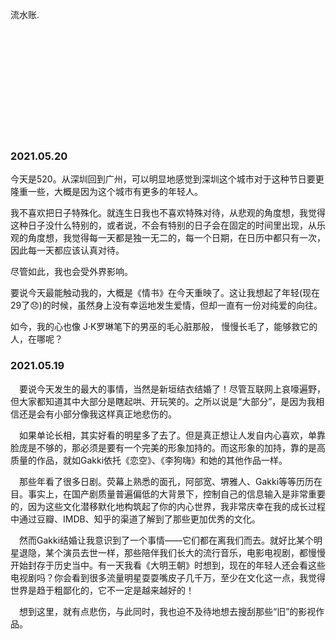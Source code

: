 流水账.

<br></br>
<br></br>
<br></br>
<br></br>
<br></br>

### 2021.05.20

  今天是520。从深圳回到广州，可以明显地感觉到深圳这个城市对于这种节日要更隆重一些，大概是因为这个城市有更多的年轻人。

  我不喜欢把日子特殊化。就连生日我也不喜欢特殊对待，从悲观的角度想，我觉得这种日子没什么特别的，或者说，不会有特别的日子会在固定的时间里出现，从乐观的角度想，我觉得每一天都是独一无二的，每一个日期，在日历中都只有一次，因此每一天都应该认真对待。

  尽管如此，我也会受外界影响。

  要说今天最能触动我的，大概是《情书》在今天重映了。这让我想起了年轻(现在29了😞)的时候，虽然身上没有幸运地发生爱情，但却一直有一份对纯爱的向往。

  如今，我的心也像 J·K罗琳笔下的男巫的毛心脏那般， 慢慢长毛了，能够救它的人，在哪呢？



### 2021.05.19

&emsp;要说今天发生的最大的事情，当然是新垣结衣结婚了！尽管互联网上哀嚎遍野，但大家都知道其中大部分是瞎起哄、开玩笑的。之所以说是“大部分”，是因为我相信还是会有小部分像我这样真正地悲伤的。

&emsp;如果单论长相，其实好看的明星多了去了。但是真正想让人发自内心喜欢，单靠脸庞是不够的，那必须是要有一个完美的形象加持的。而这形象的加持，靠的是高质量的作品，就如Gakki依托《恋空》、《李狗嗨》和她的其他作品一样。

&emsp;那些年看了很多日剧。荧幕上熟悉的面孔，阿部宽、堺雅人、Gakki等等历历在目。事实上，在国产剧质量普遍偏低的大背景下，控制自己的信息输入是非常重要的，因为这些文化潜移默化地构筑起了你的内心世界，我非常庆幸在我的成长过程中通过豆瓣、IMDB、知乎的渠道了解到了那些更加优秀的文化。

&emsp;然而Gakki结婚让我意识到了一个事情——它们都在离我们而去。就好比某个明星退隐，某个演员去世一样，那些陪伴我们长大的流行音乐，电影电视剧，都慢慢开始封存于历史当中。有一天我看《大明王朝》时想到，现在的年轻人还会看这些电视剧吗？你会看到很多流量明星耍耍嘴皮子几千万，至少在文化这一点，我觉得世界是趋于粗鄙化的，它不一定是越来越好的！

&emsp;想到这里，就有点悲伤，与此同时，我也迫不及待地想去搜刮那些“旧”的影视作品。



